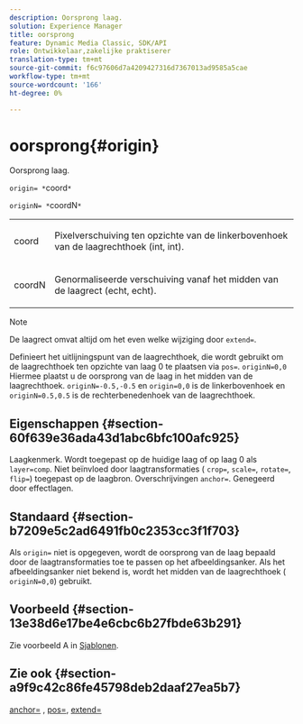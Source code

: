 ```yaml
---
description: Oorsprong laag.
solution: Experience Manager
title: oorsprong
feature: Dynamic Media Classic, SDK/API
role: Ontwikkelaar,zakelijke praktiserer
translation-type: tm+mt
source-git-commit: f6c97606d7a4209427316d7367013ad9585a5cae
workflow-type: tm+mt
source-wordcount: '166'
ht-degree: 0%

---
```



# oorsprong{#origin}

Oorsprong laag.

`origin= *`coord`*`

`originN= *`coordN`*`

<table id="simpletable_A270FD92B1E841FE81F5AB300351FE01"> 
 <tr class="strow"> 
  <td class="stentry"> <p><span class="varname"> coord</span> </p></td> 
  <td class="stentry"> <p>Pixelverschuiving ten opzichte van de linkerbovenhoek van de laagrechthoek (int, int). </p></td> 
 </tr> 
 <tr class="strow"> 
  <td class="stentry"> <p><span class="varname"> coordN</span> </p></td> 
  <td class="stentry"> <p>Genormaliseerde verschuiving vanaf het midden van de laagrect (echt, echt). </p></td> 
 </tr> 
</table>

>[!NOTE]
>
>De laagrect omvat altijd om het even welke wijziging door `extend=`.

Definieert het uitlijningspunt van de laagrechthoek, die wordt gebruikt om de laagrechthoek ten opzichte van laag 0 te plaatsen via `pos=`. `originN=0,0` Hiermee plaatst u de oorsprong van de laag in het midden van de laagrechthoek. `originN=-0.5,-0.5` en  `origin=0,0` is de linkerbovenhoek en  `originN=0.5,0.5` is de rechterbenedenhoek van de laagrechthoek.

## Eigenschappen {#section-60f639e36ada43d1abc6bfc100afc925}

Laagkenmerk. Wordt toegepast op de huidige laag of op laag 0 als `layer=comp`. Niet beïnvloed door laagtransformaties ( `crop=`, `scale=`, `rotate=`, `flip=`) toegepast op de laagbron. Overschrijvingen `anchor=`. Genegeerd door effectlagen.

## Standaard {#section-b7209e5c2ad6491fb0c2353cc3f1f703}

Als `origin=` niet is opgegeven, wordt de oorsprong van de laag bepaald door de laagtransformaties toe te passen op het afbeeldingsanker. Als het afbeeldingsanker niet bekend is, wordt het midden van de laagrechthoek ( `originN=0,0`) gebruikt.

## Voorbeeld {#section-13e38d6e17be4e6cbc6b27fbde63b291}

Zie voorbeeld A in [Sjablonen](../../../../../is-api/http-ref/image-serving-api-ref/c-http-protocol-reference/c-templates/c-templates.md#concept-3cd2d2adae0e41b2979b9640244d4d3e).

## Zie ook {#section-a9f9c42c86fe45798deb2daaf27ea5b7}

[anchor=](../../../../../is-api/http-ref/image-serving-api-ref/c-http-protocol-reference/c-command-reference/r-anchor.md#reference-6661e548ab284b82828d8d94c8ddeb7c) ,  [pos=](../../../../../is-api/http-ref/image-serving-api-ref/c-http-protocol-reference/c-command-reference/r-pos.md#reference-65de948f4b404f1182b22119ca332143),  [extend=](../../../../../is-api/http-ref/image-serving-api-ref/c-http-protocol-reference/c-command-reference/r-extend.md#reference-7e9156beb285459d830e2d56782a74ac)
